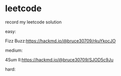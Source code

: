 # leetcode
record my leetcode solution

easy:

Fizz Buzz:https://hackmd.io/@bruce30709/rkuYkocJO

medium:

4Sum II:https://hackmd.io/@bruce30709/SJOD5c9Ju

hard:

